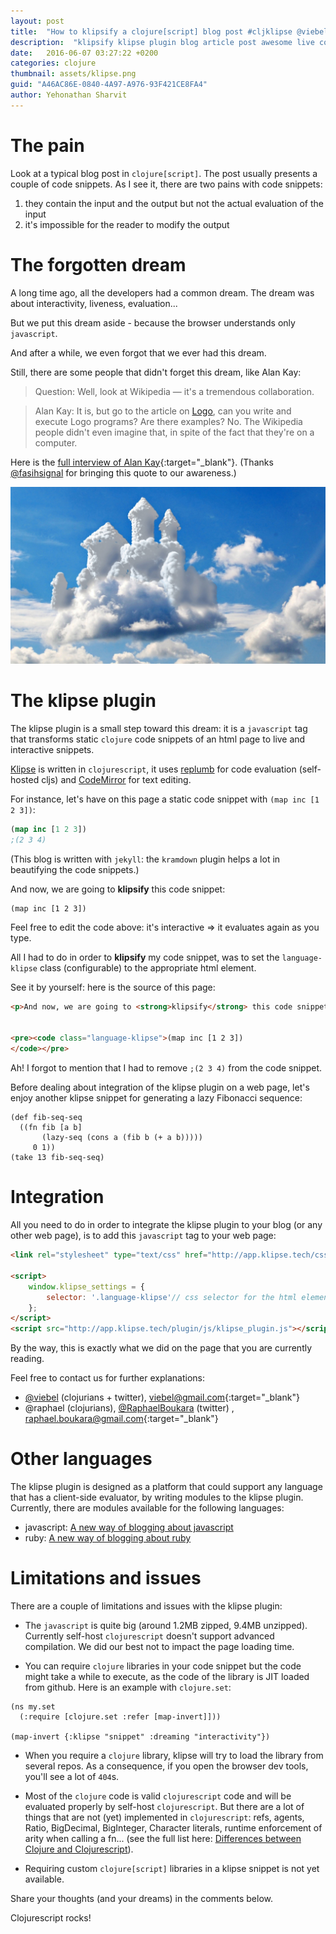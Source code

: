 ```yaml
---
layout: post
title:  "How to klipsify a clojure[script] blog post #cljklipse @viebel"
description:  "klipsify klipse plugin blog article post awesome live code coding examples gist clojure clojurescript"
date:   2016-06-07 03:27:22 +0200
categories: clojure
thumbnail: assets/klipse.png
guid: "A46AC86E-0840-4A97-A976-93F421CE8FA4"
author: Yehonathan Sharvit
---
```


# The pain

Look at a typical blog post in `clojure[script]`. The post usually presents a couple of code snippets. As I see it, there are two pains with code snippets:

1. they contain the input and the output but not the actual evaluation of the input
2. it's impossible for the reader to modify the output

# The forgotten dream

A long time ago, all the developers had a common dream. The dream was about interactivity, liveness, evaluation...

But we put this dream aside - because the browser understands only `javascript`.

And after a while, we even forgot that we ever had this dream.


Still, there are some people that didn't forget this dream, like Alan Kay:

>Question: Well, look at Wikipedia — it's a tremendous collaboration.

>Alan Kay: It is, but go to the article on [Logo](https://en.wikipedia.org/wiki/Logo_(programming_language)), can you write and execute Logo programs? Are there examples? No. The Wikipedia people didn't even imagine that, in spite of the fact that they're on a computer.

Here is the [full interview of Alan Kay](http://www.drdobbs.com/architecture-and-design/interview-with-alan-kay/240003442?pgno=2){:target="_blank"}. (Thanks [@fasihsignal](https://twitter.com/fasihsignal) for bringing this quote to our awareness.)

![dream](/assets/dream.jpg)

# The klipse plugin

The klipse plugin is a small step toward this dream: it is a `javascript` tag that transforms static `clojure` code snippets of an html page to live and interactive snippets.

[Klipse](https://github.com/viebel/klipse) is written in `clojurescript`, it uses [replumb](https://github.com/Lambda-X/replumb) for code evaluation (self-hosted cljs) and [CodeMirror](http://codemirror.net/) for text editing. 

For instance, let's have on this page a static code snippet with `(map inc [1 2 3])`:

~~~clojure
(map inc [1 2 3])
;(2 3 4)
~~~

(This blog is written with `jekyll`: the `kramdown` plugin helps a lot in beautifying the code snippets.)

And now, we are going to **klipsify** this code snippet:

~~~klipse
(map inc [1 2 3])
~~~

Feel free to edit the code above: it's interactive => it evaluates again as you type.

All I had to do in order to **klipsify** my code snippet, was to set the `language-klipse` class (configurable) to the appropriate html element.

See it by yourself: here is the source of this page:

~~~html
<p>And now, we are going to <strong>klipsify</strong> this code snippet:</p>


<pre><code class="language-klipse">(map inc [1 2 3])
</code></pre>
~~~

Ah! I forgot to mention that I had to remove `;(2 3 4)` from the code snippet.

Before dealing about integration of the klipse plugin on a web page, let's enjoy another klipse snippet for generating a lazy Fibonacci sequence:

~~~klipse
(def fib-seq-seq
  ((fn fib [a b] 
       (lazy-seq (cons a (fib b (+ a b)))))
     0 1))
(take 13 fib-seq-seq)
~~~

# Integration

All you need to do in order to integrate the klipse plugin to your blog (or any other web page), is to add this `javascript` tag to your web page:

~~~html
<link rel="stylesheet" type="text/css" href="http://app.klipse.tech/css/codemirror.css">

<script>
    window.klipse_settings = {
        selector: '.language-klipse'// css selector for the html elements you want to klipsify
    };
</script>
<script src="http://app.klipse.tech/plugin/js/klipse_plugin.js"></script>
~~~

By the way, this is exactly what we did on the page that you are currently reading.

Feel free to contact us for further explanations: 

- [@viebel](https://github.com/viebel) (clojurians + twitter), [viebel@gmail.com](mailto:viebel@gmail.com?Subject=Klipse){:target="_blank"}
- @raphael (clojurians), [@RaphaelBoukara](https://github.com/raphaelboukara) (twitter) , 
[raphael.boukara@gmail.com](mailto:raphael.boukara@gmail.com?Subject=Klipse){:target="_blank"}

# Other languages

The klipse plugin is designed as a platform that could support any language that has a client-side evaluator, by writing modules to the klipse plugin. Currently, there are modules available for the following languages: 


- javascript: [A new way of blogging about javascript](http://blog.klipse.tech/javascript/2016/06/20/blog-javascript.html)
- ruby: [A new way of blogging about ruby](http://blog.klipse.tech/ruby/2016/06/20/blog-ruby.html)

# Limitations and issues

There are a couple of limitations and issues with the klipse plugin:

- The `javascript` is quite big (around 1.2MB zipped, 9.4MB unzipped). Currently self-host `clojurescript` doesn't support advanced compilation. We did our best not to impact the page loading time.

- You can require `clojure` libraries in your code snippet but the code might take a while to execute, as the code of the library is JIT loaded from github. Here is an example with `clojure.set`:


~~~klipse
(ns my.set
  (:require [clojure.set :refer [map-invert]]))

(map-invert {:klipse "snippet" :dreaming "interactivity"})
~~~

- When you require a `clojure` library, klipse will try to load the library from several repos. As a consequence, if you open the browser dev tools, you'll see a lot of `404`s.  

- Most of the `clojure` code is valid `clojurescript` code and will be evaluated properly by self-host `clojurescript`. But there are a lot of things that are not (yet) implemented in `clojurescript`: refs, agents, Ratio, BigDecimal, BigInteger, Character literals, runtime enforcement of arity when calling a fn... (see the full list here: [Differences between Clojure and Clojurescript](https://github.com/clojure/clojurescript/wiki/Differences-from-Clojure)).

- Requiring custom `clojure[script]` libraries in a klipse snippet is not yet available.

Share your thoughts (and your dreams) in the comments below.

Clojurescript rocks!

[app-url]: http://app.klipse.tech?blog=klipse

